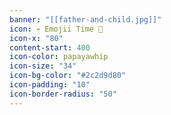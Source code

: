 ```yaml
---
banner: "[[father-and-child.jpg]]"
icon: 💀 Emojii Time 🏮
icon-x: "80"
content-start: 400
icon-color: papayawhip
icon-size: "34"
icon-bg-color: "#2c2d9d80"
icon-padding: "10"
icon-border-radius: "50"
---
```


